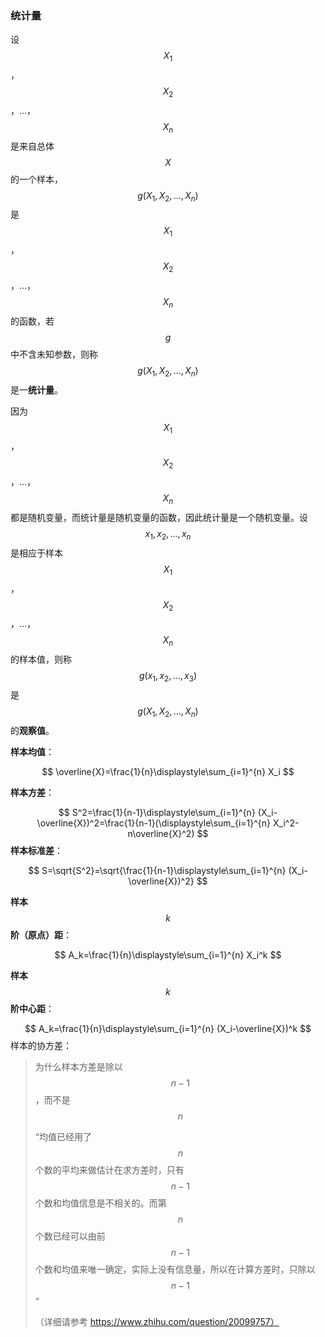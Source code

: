 ### 统计量

设$$X_1$$，$$X_2$$，...，$$X_n$$是来自总体$$X$$的一个样本，$$g(X_1,X_2,...,X_n)$$是$$X_1$$，$$X_2$$，...，$$X_n$$的函数，若$$g$$中不含未知参数，则称$$g(X_1,X_2,...,X_n)$$是一**统计量**。

因为$$X_1$$，$$X_2$$，...，$$X_n$$都是随机变量，而统计量是随机变量的函数，因此统计量是一个随机变量。设$$x_1,x_2,...,x_n$$是相应于样本$$X_1$$，$$X_2$$，...，$$X_n$$的样本值，则称$$g(x_1,x_2,...,x_3)$$是$$g(X_1,X_2,...,X_n)$$的**观察值**。

**样本均值**：


$$
\overline{X}=\frac{1}{n}\displaystyle\sum_{i=1}^{n} X_i
$$


**样本方差**：


$$
S^2=\frac{1}{n-1}\displaystyle\sum_{i=1}^{n} (X_i-\overline{X})^2=\frac{1}{n-1}(\displaystyle\sum_{i=1}^{n} X_i^2-n\overline{X}^2)
$$
**样本标准差**：


$$
S=\sqrt{S^2}=\sqrt{\frac{1}{n-1}\displaystyle\sum_{i=1}^{n} (X_i-\overline{X})^2}
$$


**样本**$$k$$**阶（原点）距**：


$$
A_k=\frac{1}{n}\displaystyle\sum_{i=1}^{n} X_i^k
$$


**样本**$$k$$**阶中心距**：


$$
A_k=\frac{1}{n}\displaystyle\sum_{i=1}^{n} (X_i-\overline{X})^k
$$
样本的协方差：





> 为什么样本方差是除以$$n-1$$，而不是$$n$$
>
> “均值已经用了$$n$$个数的平均来做估计在求方差时，只有$$n-1$$个数和均值信息是不相关的。而第$$n$$个数已经可以由前$$n-1$$个数和均值来唯一确定，实际上没有信息量，所以在计算方差时，只除以$$n-1$$“
>
> （详细请参考 https://www.zhihu.com/question/20099757）



